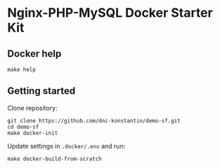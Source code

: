 # Nginx-PHP-MySQL Docker Starter Kit

## Docker help
```
make help
```

## Getting started
Clone repository:
```
git clone https://github.com/dnc-konstantin/demo-sf.git
cd demo-sf
make docker-init
```

Update settings in `.docker/.env` and run:
```
make docker-build-from-scratch
```
